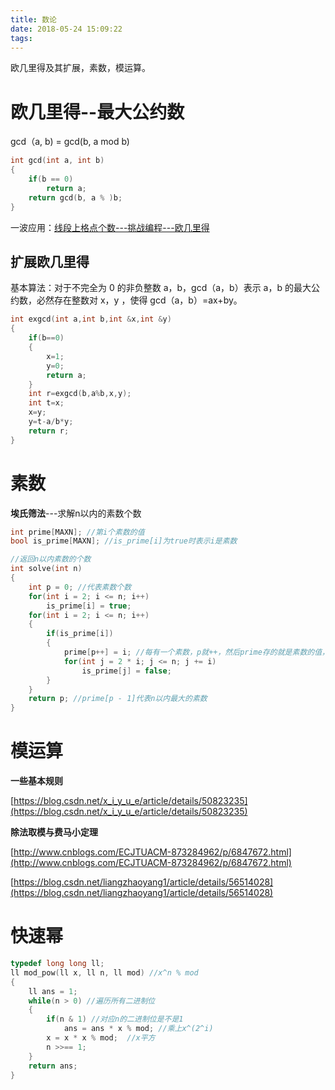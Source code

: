 ```yaml
---
title: 数论
date: 2018-05-24 15:09:22
tags:
---
```


欧几里得及其扩展，素数，模运算。

<!-- more -->

# 欧几里得--最大公约数

gcd（a, b) = gcd(b, a mod b)

```c++
int gcd(int a, int b)
{
    if(b == 0)
        return a;
    return gcd(b, a % )b;
}
```

一波应用：[线段上格点个数---挑战编程---欧几里得](https://www.cnblogs.com/kimsimple/p/6680820.html)

## 扩展欧几里得

基本算法：对于不完全为 0 的非负整数 a，b，gcd（a，b）表示 a，b 的最大公约数，必然存在整数对 x，y ，使得 gcd（a，b）=ax+by。

```c++
int exgcd(int a,int b,int &x,int &y)
{
    if(b==0)
    {
        x=1;
        y=0;
        return a;
    }
    int r=exgcd(b,a%b,x,y);
    int t=x;
    x=y;
    y=t-a/b*y;
    return r;
}
```

# 素数

**埃氏筛法**---求解n以内的素数个数

```c++
int prime[MAXN]; //第i个素数的值
bool is_prime[MAXN]; //is_prime[i]为true时表示i是素数

//返回n以内素数的个数
int solve(int n)
{
    int p = 0; //代表素数个数
    for(int i = 2; i <= n; i++)
        is_prime[i] = true;
    for(int i = 2; i <= n; i++)
    {
        if(is_prime[i])
        {
            prime[p++] = i; //每有一个素数，p就++，然后prime存的就是素数的值，然后进行筛选
            for(int j = 2 * i; j <= n; j += i)
                is_prime[j] = false;
        }
    }
    return p; //prime[p - 1]代表n以内最大的素数
}
```

# 模运算

**一些基本规则**

[https://blog.csdn.net/x_i_y_u_e/article/details/50823235](https://blog.csdn.net/x_i_y_u_e/article/details/50823235)

**除法取模与费马小定理**

[http://www.cnblogs.com/ECJTUACM-873284962/p/6847672.html](http://www.cnblogs.com/ECJTUACM-873284962/p/6847672.html)

[https://blog.csdn.net/liangzhaoyang1/article/details/56514028](https://blog.csdn.net/liangzhaoyang1/article/details/56514028)

# 快速幂

```c++
typedef long long ll;
ll mod_pow(ll x, ll n, ll mod) //x^n % mod
{
    ll ans = 1;
    while(n > 0) //遍历所有二进制位
    {
        if(n & 1) //对应n的二进制位是不是1
            ans = ans * x % mod; //乘上x^(2^i)
        x = x * x % mod;  //x平方
        n >>== 1;
    }
    return ans;
}
```

